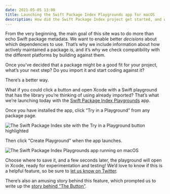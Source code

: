 ```yaml
---
date: 2021-05-05 13:00
title: Launching the Swift Package Index Playgrounds app for macOS
description: How did the Swift Package Index project get started, and why does a button feature so prominently in the story? Read on to find out.
---
```


From the very beginning, the main goal of this site was to do more than echo Swift package metadata. We want to enable better _decisions_ about which dependencies to use. That’s why we include information about how actively maintained a package is, and it’s why we check compatibility with the different platforms by building against them.

Once you’ve decided that a package might be a good fit for your project, what’s your next step? Do you import it and start coding against it?

There’s a better way.

What if you could click a button and open Xcode with a Swift playground that has the library you’re thinking of using already imported? That’s what we’re launching today with the [Swift Package Index Playgrounds](https://swiftpackageindex.com/try-in-a-playground) app.

Once you have installed the app, click “Try in a Playground” from any package page.

<picture class="shadow">
  <source srcset="/images/try-in-a-playground-package-page~dark.png" media="(prefers-color-scheme: dark)">
  <img src="/images/try-in-a-playground-package-page~light.png" alt="The Swift Package Index site with the Try in a Playground button highlighted">
</picture>

Then click "Create Playground" when the app launches.

<picture>
  <source srcset="/images/spi-playgrounds-app~dark.png" media="(prefers-color-scheme: dark)">
  <img src="/images/spi-playgrounds-app~light.png" alt="The Swift Package Index Playgrounds app running on macOS">
</picture>

Choose where to save it, and a few seconds later, the playground will open in Xcode, ready for experimentation and testing! We’d love to know if this is a helpful feature, so be sure to [let us know on Twitter](https://twitter.com/SwiftPackages).

There’s also an amusing story behind this feature, which prompted us to write up the [story behind “The Button”](/posts/how-the-swift-package-index-project-got-started).
